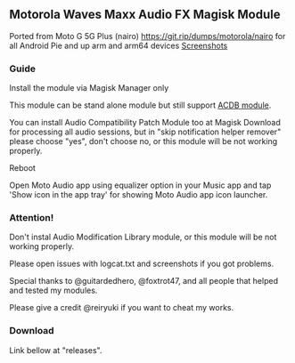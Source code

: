 ## Motorola Waves Maxx Audio FX Magisk Module

Ported from Moto G 5G Plus (nairo) https://git.rip/dumps/motorola/nairo for all Android Pie and up arm and arm64 devices
[Screenshots](https://reiryuki.blogspot.com/2020/09/motorola-waves-maxx-audio-fx-magisk.html?m=1)

### Guide
Install the module via Magisk Manager only

This module can be stand alone module but still support [ACDB module](t.me/viperatmos).

You can install Audio Compatibility Patch Module too at Magisk Download for processing all audio sessions,
but in "skip notification helper remover" please choose "yes", don't choose no, or this module will be not working properly.

Reboot

Open Moto Audio app using equalizer option in your Music app and tap 'Show icon in the app tray' for showing Moto Audio app icon launcher.

### Attention!
Don't instal Audio Modification Library module, or this module will be not working properly.

Please open issues with logcat.txt and screenshots if you got problems.

Special thanks to @guitardedhero, @foxtrot47, and all people that helped and tested my modules.

Please give a credit @reiryuki if you want to cheat my works.

### Download
Link bellow at "releases".
